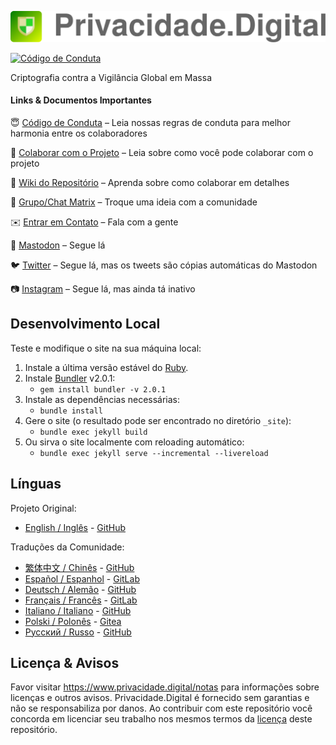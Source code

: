 [![Privacidade.Digital](https://github.com/PrivacidadeDigital/Privacidade.Digital/blob/main/assets/img/svg/layout/brand/horizontal-light.svg)](https://www.privacidade.digital/)

[![Código de Conduta](https://img.shields.io/badge/Contributor%20Covenant-v1.4%20adotado-ff69b4.svg)](CODE_OF_CONDUCT.md)

Criptografia contra a Vigilância Global em Massa

#### Links & Documentos Importantes

:innocent: [Código de Conduta](.github/CODE_OF_CONDUCT.md) – Leia nossas regras de conduta para melhor harmonia entre os colaboradores

:muscle: [Colaborar com o Projeto](.github/CONTRIBUTING.md) – Leia sobre como você pode colaborar com o projeto

:book: [Wiki do Repositório](https://github.com/PrivacidadeDigital/Privacidade.Digital/wiki) – Aprenda sobre como colaborar em detalhes

:speech_balloon: [Grupo/Chat Matrix](https://matrix.to/#/#privacidade.digital-geral:matrix.org) – Troque uma ideia com a comunidade

:envelope: [Entrar em Contato](https://www.privacidade.digital/sobre/#contato) – Fala com a gente

:elephant: [Mastodon](https://mastodon.social/@PrivacidadeJa) – Segue lá

:bird: [Twitter](https://twitter.com/PrivacidadeJa) – Segue lá, mas os tweets são cópias automáticas do Mastodon

:camera: [Instagram](https://www.instagram.com/privacidade.digital) – Segue lá, mas ainda tá inativo

## Desenvolvimento Local

Teste e modifique o site na sua máquina local:

1. Instale a última versão estável do [Ruby](https://www.ruby-lang.org/pt/documentation/installation/).
1. Instale [Bundler](https://bundler.io/) v2.0.1:
    * `gem install bundler -v 2.0.1`
1. Instale as dependências necessárias:
    * `bundle install`
1. Gere o site (o resultado pode ser encontrado no diretório `_site`):
    * `bundle exec jekyll build`
1. Ou sirva o site localmente com reloading automático:
    * `bundle exec jekyll serve --incremental --livereload`

## Línguas

Projeto Original:

- [English / Inglês](https://www.privacytools.io) - [GitHub](https://github.com/privacytoolsIO/privacytools.io)

Traduções da Comunidade:

- [繁体中文 / Chinês](https://privacytools.twngo.xyz/) - [GitHub](https://github.com/twngo/privacytools-zh)
- [Español / Espanhol](https://victorhck.gitlab.io/privacytools-es/) - [GitLab](https://gitlab.com/victorhck/privacytools-es)
- [Deutsch / Alemão](https://privacytools.it-sec.rocks/) - [GitHub](https://github.com/Anon215/privacytools.it-sec.rocks)
- [Français / Francês](https://privacytools.dreads-unlock.fr/) - [GitLab](https://gitlab.com/Booteille/privacytools)
- [Italiano / Italiano](https://privacytools-it.github.io/) - [GitHub](https://github.com/privacytools-it/privacytools-it.github.io)
- [Polski / Polonês](https://pl.privacytools.io) - [Gitea](https://git.privacytools.io/pl-privacytoolsIO/pl.privacytools.io)
- [Русский / Russo](https://privacytools.ru) - [GitHub](https://github.com/c0rdis/privacytools.ru)

## Licença & Avisos

Favor visitar https://www.privacidade.digital/notas para informações sobre licenças e outros avisos. Privacidade.Digital é fornecido sem garantias e não se responsabiliza por danos. Ao contribuir com este repositório você concorda em licenciar seu trabalho nos mesmos termos da [licença](https://github.com/PrivacidadeDigital/Privacidade.Digital/blob/main/LICENSE.txt) deste repositório.
